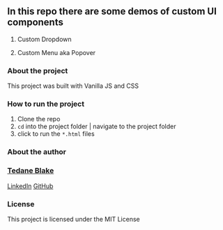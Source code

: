 ## In this repo there are some demos of custom UI components 

1. Custom Dropdown

2. Custom Menu aka Popover



### About the project

This project was built with Vanilla JS and CSS

### How to run the project

1. Clone the repo
2. `cd` into the project folder | navigate to the project folder
3.  click to run the `*.html` files


### About the author

### [Tedane Blake](https://tedtalksbits.github.io/tedaneblakedev/#top)
[LinkedIn](https://www.linkedin.com/in/tedane-blake-5b1b3b1b3/)
[GitHub](https://www.github.com/tedtalksbits)


### License

This project is licensed under the MIT License